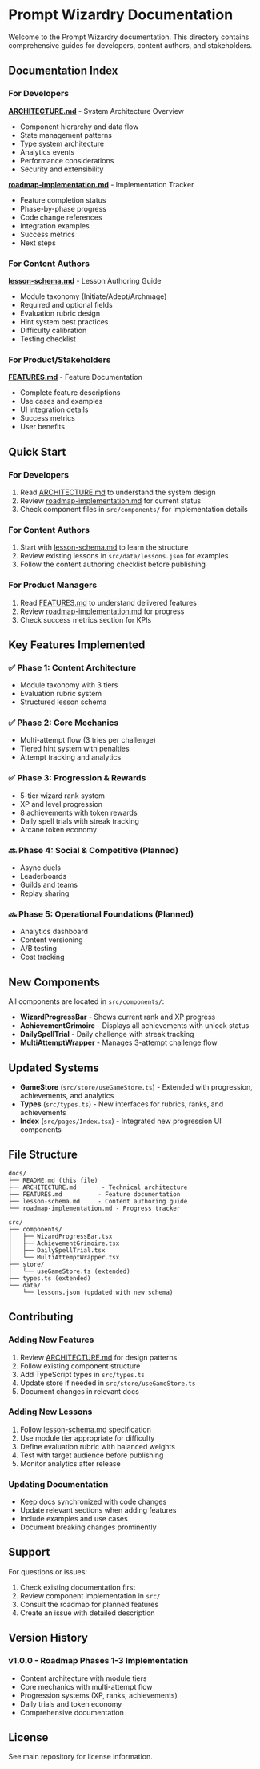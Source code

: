 # Prompt Wizardry Documentation

Welcome to the Prompt Wizardry documentation. This directory contains comprehensive guides for developers, content authors, and stakeholders.

## Documentation Index

### For Developers

**[ARCHITECTURE.md](./ARCHITECTURE.md)** - System Architecture Overview
- Component hierarchy and data flow
- State management patterns
- Type system architecture
- Analytics events
- Performance considerations
- Security and extensibility

**[roadmap-implementation.md](./roadmap-implementation.md)** - Implementation Tracker
- Feature completion status
- Phase-by-phase progress
- Code change references
- Integration examples
- Success metrics
- Next steps

### For Content Authors

**[lesson-schema.md](./lesson-schema.md)** - Lesson Authoring Guide
- Module taxonomy (Initiate/Adept/Archmage)
- Required and optional fields
- Evaluation rubric design
- Hint system best practices
- Difficulty calibration
- Testing checklist

### For Product/Stakeholders

**[FEATURES.md](./FEATURES.md)** - Feature Documentation
- Complete feature descriptions
- Use cases and examples
- UI integration details
- Success metrics
- User benefits

## Quick Start

### For Developers
1. Read [ARCHITECTURE.md](./ARCHITECTURE.md) to understand the system design
2. Review [roadmap-implementation.md](./roadmap-implementation.md) for current status
3. Check component files in `src/components/` for implementation details

### For Content Authors
1. Start with [lesson-schema.md](./lesson-schema.md) to learn the structure
2. Review existing lessons in `src/data/lessons.json` for examples
3. Follow the content authoring checklist before publishing

### For Product Managers
1. Read [FEATURES.md](./FEATURES.md) to understand delivered features
2. Review [roadmap-implementation.md](./roadmap-implementation.md) for progress
3. Check success metrics section for KPIs

## Key Features Implemented

### ✅ Phase 1: Content Architecture
- Module taxonomy with 3 tiers
- Evaluation rubric system
- Structured lesson schema

### ✅ Phase 2: Core Mechanics
- Multi-attempt flow (3 tries per challenge)
- Tiered hint system with penalties
- Attempt tracking and analytics

### ✅ Phase 3: Progression & Rewards
- 5-tier wizard rank system
- XP and level progression
- 8 achievements with token rewards
- Daily spell trials with streak tracking
- Arcane token economy

### 🔜 Phase 4: Social & Competitive (Planned)
- Async duels
- Leaderboards
- Guilds and teams
- Replay sharing

### 🔜 Phase 5: Operational Foundations (Planned)
- Analytics dashboard
- Content versioning
- A/B testing
- Cost tracking

## New Components

All components are located in `src/components/`:

- **WizardProgressBar** - Shows current rank and XP progress
- **AchievementGrimoire** - Displays all achievements with unlock status
- **DailySpellTrial** - Daily challenge with streak tracking
- **MultiAttemptWrapper** - Manages 3-attempt challenge flow

## Updated Systems

- **GameStore** (`src/store/useGameStore.ts`) - Extended with progression, achievements, and analytics
- **Types** (`src/types.ts`) - New interfaces for rubrics, ranks, and achievements
- **Index** (`src/pages/Index.tsx`) - Integrated new progression UI components

## File Structure

```
docs/
├── README.md (this file)
├── ARCHITECTURE.md       - Technical architecture
├── FEATURES.md          - Feature documentation
├── lesson-schema.md     - Content authoring guide
└── roadmap-implementation.md - Progress tracker

src/
├── components/
│   ├── WizardProgressBar.tsx
│   ├── AchievementGrimoire.tsx
│   ├── DailySpellTrial.tsx
│   └── MultiAttemptWrapper.tsx
├── store/
│   └── useGameStore.ts (extended)
├── types.ts (extended)
└── data/
    └── lessons.json (updated with new schema)
```

## Contributing

### Adding New Features
1. Review [ARCHITECTURE.md](./ARCHITECTURE.md) for design patterns
2. Follow existing component structure
3. Add TypeScript types in `src/types.ts`
4. Update store if needed in `src/store/useGameStore.ts`
5. Document changes in relevant docs

### Adding New Lessons
1. Follow [lesson-schema.md](./lesson-schema.md) specification
2. Use module tier appropriate for difficulty
3. Define evaluation rubric with balanced weights
4. Test with target audience before publishing
5. Monitor analytics after release

### Updating Documentation
- Keep docs synchronized with code changes
- Update relevant sections when adding features
- Include examples and use cases
- Document breaking changes prominently

## Support

For questions or issues:
1. Check existing documentation first
2. Review component implementation in `src/`
3. Consult the roadmap for planned features
4. Create an issue with detailed description

## Version History

### v1.0.0 - Roadmap Phases 1-3 Implementation
- Content architecture with module tiers
- Core mechanics with multi-attempt flow
- Progression systems (XP, ranks, achievements)
- Daily trials and token economy
- Comprehensive documentation

## License

See main repository for license information.
